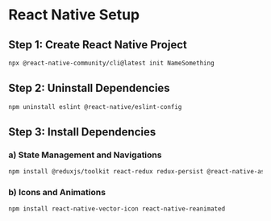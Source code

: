 # React Native Setup
## Step 1: Create React Native Project
```bash
npx @react-native-community/cli@latest init NameSomething
```
## Step 2: Uninstall Dependencies
```bash
npm uninstall eslint @react-native/eslint-config
```
## Step 3: Install Dependencies
### a) State Management and Navigations
```bash
npm install @reduxjs/toolkit react-redux redux-persist @react-native-async-storage/async-storage @react-navigation/native @react-navigation/native-stack react-native-screens react-native-safe-area-context
```
### b) Icons and Animations
```bash
npm install react-native-vector-icon react-native-reanimated
```
